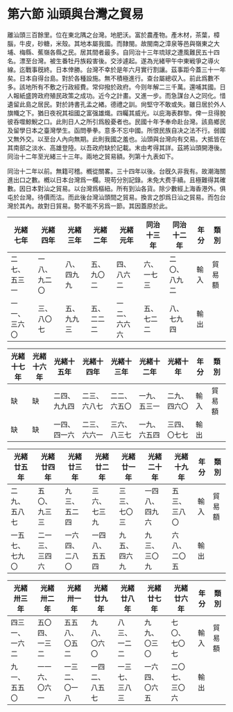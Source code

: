 # 第六節    汕頭與台灣之貿易

離汕頭三百餘里。位在東北隅之台灣。地肥沃。富於農產物。產木材，茶葉，樟腦，牛皮，砂糖，米殼。其地本屬我國。而隸閩。故閩南之漳泉等邑與嶺東之大埔、梅縣、蕉嶺各縣之民。居其間者最多。自同治十三年琉球之遭風難民五十四名。漂至台灣。被生番牡丹族殺害後。交涉遽起。遂為光緒甲午中東戦爭之導火線。迄戰事旣終。日本倖勝。台灣不幸於是年六月實行割讓。茲事距今蓋三十一年矣。日本自得台島。對於各種設施。無不積極進行。查台屬總収入。前此爲數不多。該地所有不敷之行政經費。常仰撥於政府。今则年解二三千萬。還哺其國。日人報紙盛誇政府殖民政策之成功。近今之計畫。又進一步。而急謀台人之同化。惜遺留此島之居民。對於詩書孔孟之緖。德禮之訓。尙堅守不敢或失。雖日居於外人旗幟之下。猶日夜祝其祖國之富强雄熾。四矚其威光。以庇海表群黎。俾一旦得脫彼呑噬鯨鯢之口。此則日人之所引爲殷憂者也。民國十年予奉命赴台灣。該島鄉民及留學日本之臺灣學生。函問拳拳。意多不忘中國。所恨民族自决之法不行。弱國又無外交。以至台人內向無期。此則我國之羞也。汕頭與台灣向有交易。大抵皆在其南部之淡水、高雄登陸。以吾政府缺於記載。末由考得其詳。茲將汕頭開港後。同治十二年至光緒三十三年。兩地之貿易額。列第十九表如下。

同治十二年以前。無籍可稽。槪從關畧。三十四年以後。台旣久非我有。故潮海關進出口之數。槪以日本台灣爲一欄。現苟分別記錄。未免大费手續。且極難得其確數。因日本對汕之貿易。以台灣爲樞紐。所有到汕各貨。除少數經上海香港外。俱屯於台灣。待價而沽。而此後台灣汕頭間之貿易。換言之卽爲日汕之貿易。而包台灣於其內。故對日貿易。勢不能不另爲一節。其因蓋原於此。

| 光緒七年       | 光緒四年       | 光緒三年       | 光緒二年       | 光緒元年       | 同治十三年     | 同治十二年     |  年分 |   類別     |
|----------------|----------------|----------------|----------------|----------------|----------------|----------------|-----------|--------|
| 二七、五三一   | 一八、九二〇   | 八、四九九     | 五、九〇二     | 四、八六二     | 六、一七三     | 二〇、八九二   | 輸入      | 貿易額 |
| 一一、三六〇   | 三、八〇七     | 五、九九三     | 五、二二二     | 一二、六六六   | 五、七二二     | 八、七九四     | 輸出      |        |

| 光緒十七年     | 光緒十六年     | 光緒十五年     | 光緒十四年     | 光緒十三年     | 光緒十二年     | 光緒十年       |  年分 |   類別     |
|----------------|----------------|----------------|----------------|----------------|----------------|----------------|-----------|--------|
| 缺             | 缺             | 二四、九九四   | 二三、六八七   | 二二、六五〇   | 一九、五三一   | 二九、四六〇   | 輸入      | 貿易額 |
| 缺             | 缺             | 一四、四一六   | 二三、六六一   | 三六、八三七   | 一九、六五四   | 三四、〇七七   | 輸出      |        |

| 光緒廿五年     | 光緒廿四年     | 光緒廿三年     | 光緒廿二年     | 光緒廿一年     | 光緒二十年     | 光緒十九年     |  年分 |   類別    |
|----------------|----------------|----------------|----------------|----------------|----------------|----------------|-----------|--------|
| 二九、五八七   | 五〇、九三三   | 九三、五二四   | 三六、七三九   | 三三、七〇三   | 一四八、四九六 | 五三、三八〇   | 輸入      | 貿易額 |
| 一五七、七九〇 | 二一三、三四六 | 一六四、二八〇 | 一四八、五五四 | 九五、四六九   | 九三、三〇九   | 六八、二〇五   | 輸出      |        |

| 光緒卅三年     | 光緒卅二年     | 光緒卅一年     | 光緒廿九年     | 光緒廿八年     | 光緒廿七年     | 光緒廿六年     |  年分 |   類別     |
|----------------|----------------|----------------|----------------|----------------|----------------|----------------|-----------|--------|
| 四三一、一六二 | 五〇四、一三二 | 五五八、〇五二 | 九八、〇六〇   | 八三、一二二   | 九九、〇三〇   | 七〇、七〇七   | 輸入      | 貿易額 |
| 九一、五五〇   | 一一六、〇六一 | 一三二、〇一八 | 一四二、八五七 | 一三七、三八三 | 一六四、〇六五 | 二〇七、三〇六 | 輸出      |        |

